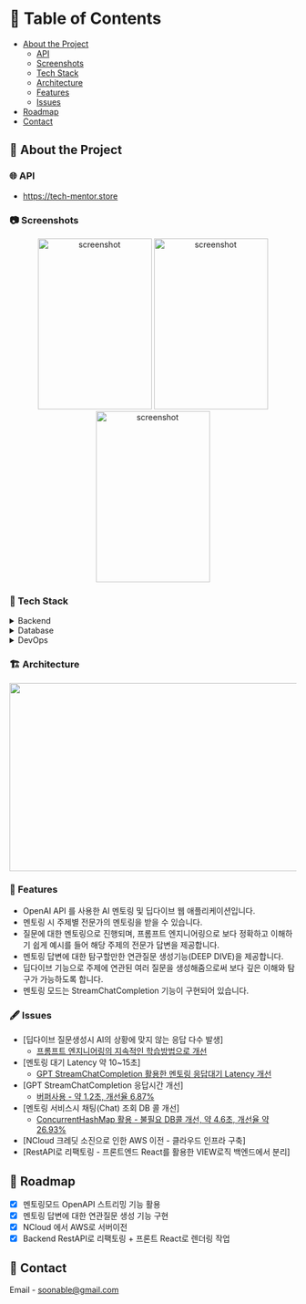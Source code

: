 <!-- Table of Contents -->
# :notebook_with_decorative_cover: Table of Contents

- [About the Project](#star2-about-the-project)
  * [API](#globe_with_meridians-web-url)
  * [Screenshots](#camera-screenshots)
  * [Tech Stack](#space_invader-tech-stack)
  * [Architecture](#building_construction-architecture)
  * [Features](#dart-features)
  * [Issues](#fountain_pen-issues)
- [Roadmap](#compass-roadmap)
- [Contact](#handshake-contact)

<!-- About the Project -->
## :star2: About the Project

<!-- Web URL -->
### :globe_with_meridians: API
- https://tech-mentor.store

<!-- Screenshots -->
### :camera: Screenshots
<div align="center"> 
  <img src="https://github.com/soonhankwon/dev-space-x-backend/assets/113872320/0a7a7f3b-b7d0-4e62-a6e0-bef64cf2149e" width="200" height="300" alt="screenshot"/>
  <img src="https://github.com/soonhankwon/dev-space-x-backend/assets/113872320/114c4e79-fef2-4b56-82a2-23bcfa90c9dd" width="200" height="300" alt="screenshot"/>
  <img src="https://github.com/soonhankwon/dev-space-x-backend/assets/113872320/d8e3e9b6-5181-4843-a1b7-a26bfdd9d2b4" width="200" height="300" alt="screenshot"/>
</div>

<!-- TechStack -->
### :space_invader: Tech Stack

<details>
  <summary>Backend</summary>
 
  - Java 17 Amazon Corretto
  - SpringBoot 2.7.15
  - theokanning.openai-gpt3-java 0.16.0
  - Spring Data JPA
  - Spring Security 5.7.10
  - Spring WebSocket 5.3.29
</details>

<details>
<summary>Database</summary>
 
  - MySQL 8.0.33</a></li>
</details>

<details>
<summary>DevOps</summary>
 
  - AWS VPC
  - AWS EC2
  - AWS RDS
  - AWS Route53
  - AWS Certificate Manager
  - Docker
  - Github Actions
</details>

<!-- Architecture -->
### :building_construction: Architecture
<div align="center"> 
<img src="https://github.com/soonhankwon/tech-interview-defense/assets/113872320/ab99c965-e925-4de5-bfcc-a8b5480bfe0d" width="540" height="330">
</div>

<!-- Features -->
### :dart: Features

- OpenAI API 를 사용한 AI 멘토링 및 딥다이브 웹 애플리케이션입니다.
- 멘토링 시 주제별 전문가의 멘토링을 받을 수 있습니다.
- 질문에 대한 멘토링으로 진행되며, 프롬프트 엔지니어링으로 보다 정확하고 이해하기 쉽게 예시를 들어 해당 주제의 전문가 답변을 제공합니다.
- 멘토링 답변에 대한 탐구할만한 연관질문 생성기능(DEEP DIVE)을 제공합니다.
- 딥다이브 기능으로 주제에 연관된 여러 질문을 생성해줌으로써 보다 깊은 이해와 탐구가 가능하도록 합니다. 
- 멘토링 모드는 StreamChatCompletion 기능이 구현되어 있습니다.

<!-- Issue -->
### :fountain_pen: Issues

- [딥다이브 질문생성시 AI의 상황에 맞지 않는 응답 다수 발생]
  * [프롬프트 엔지니어링의 지속적인 학습방법으로 개선](https://www.notion.so/AI-98e141417a1745a780ca57626429b144?pvs=4)
- [멘토링 대기 Latency 약 10~15초]
  * [GPT StreamChatCompletion 활용한 멘토링 응답대기 Latency 개선](https://www.notion.so/GPT-Stream-Completion-4dd198e0fe0745eab3ca1dad284c4e67?pvs=4)
- [GPT StreamChatCompletion 응답시간 개선]
  * [버퍼사용 - 약 1.2초, 개선율 6.87%](https://www.notion.so/GPT-StreamChatCompletion-5d83e24ec90b4e7282b0c310ea38690c?pvs=4)
- [멘토링 서비스시 채팅(Chat) 조회 DB 콜 개선]
  * [ConcurrentHashMap 활용 - 불필요 DB콜 개선, 약 4.6초, 개선율 약 26.93%](https://www.notion.so/Chat-DB-ConcurrentHashMap-648ad21769d94d7ba61e9036f016de19?pvs=4)
- [NCloud 크레딧 소진으로 인한 AWS 이전 - 클라우드 인프라 구축]
- [RestAPI로 리팩토링 - 프론트엔드 React를 활용한 VIEW로직 백엔드에서 분리] 

<!-- Roadmap -->
## :compass: Roadmap

* [x] 멘토링모드 OpenAPI 스트리밍 기능 활용
* [x] 멘토링 답변에 대한 연관질문 생성 기능 구현
* [x] NCloud 에서 AWS로 서버이전
* [x] Backend RestAPI로 리팩토링 + 프론트 React로 렌더링 작업

<!-- Contact -->
## :handshake: Contact

Email - soonable@gmail.com
